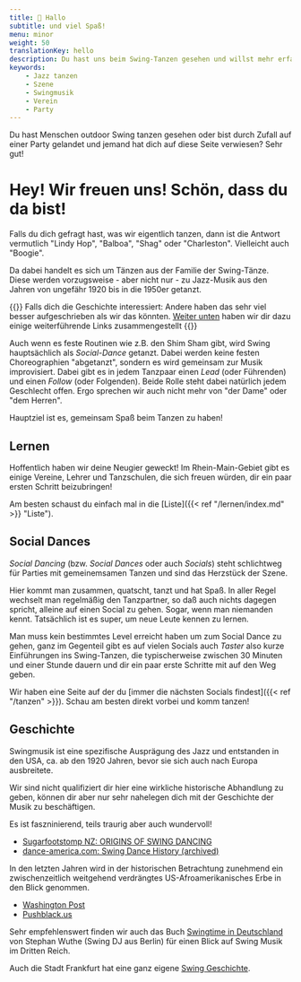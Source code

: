 ```yaml
---
title: 👋 Hallo
subtitle: und viel Spaß!
menu: minor
weight: 50
translationKey: hello
description: Du hast uns beim Swing-Tanzen gesehen und willst mehr erfahren?
keywords:
    - Jazz tanzen
    - Szene
    - Swingmusik
    - Verein
    - Party
---
```


Du hast Menschen outdoor Swing tanzen gesehen oder bist durch Zufall auf einer Party gelandet und jemand hat dich auf diese Seite verwiesen? Sehr gut!

# Hey! Wir freuen uns! Schön, dass du da bist!

Falls du dich gefragt hast, was wir eigentlich tanzen, dann ist die Antwort vermutlich "Lindy Hop", "Balboa", "Shag" oder "Charleston". Vielleicht auch "Boogie".

Da dabei handelt es sich um Tänzen aus der Familie der Swing-Tänze. Diese werden vorzugsweise - aber nicht nur - zu Jazz-Musik aus den Jahren von ungefähr 1920 bis in die 1950er getanzt.

{{<info>}}
Falls dich die Geschichte interessiert: Andere haben das sehr viel besser aufgeschrieben als wir das könnten. [Weiter unten](#geschichte) haben wir dir dazu einige weiterführende Links zusammengestellt
{{</info>}}

Auch wenn es feste Routinen wie z.B. den Shim Sham gibt, wird Swing hauptsächlich als *Social-Dance* getanzt. Dabei werden keine festen Choreographien "abgetanzt", sondern es wird gemeinsam zur Musik improvisiert. Dabei gibt es in jedem Tanzpaar einen *Lead* (oder Führenden) und einen *Follow* (oder Folgenden). Beide Rolle steht dabei natürlich jedem Geschlecht offen. Ergo sprechen wir auch nicht mehr von "der Dame" oder "dem Herren".

Hauptziel ist es, gemeinsam Spaß beim Tanzen zu haben!

## Lernen

Hoffentlich haben wir deine Neugier geweckt! Im Rhein-Main-Gebiet gibt es einige Vereine, Lehrer und Tanzschulen, die sich freuen würden, dir ein paar ersten Schritt beizubringen!

Am besten schaust du einfach mal in die [Liste]({{< ref "/lernen/index.md" >}} "Liste").

## Social Dances

*Social Dancing* (bzw. *Social Dances* oder auch *Socials*) steht schlichtweg für Parties mit gemeinemsamen Tanzen und sind das Herzstück der Szene.

Hier kommt man zusammen, quatscht, tanzt und hat Spaß. In aller Regel wechselt man regelmäßig den Tanzpartner, so daß auch nichts dagegen spricht, alleine auf einen Social zu gehen. Sogar, wenn man niemanden kennt. Tatsächlich ist es super, um neue Leute kennen zu lernen.

Man muss kein bestimmtes Level erreicht haben um zum Social Dance zu gehen, ganz im Gegenteil gibt es auf vielen Socials auch *Taster* also kurze Einführungen ins Swing-Tanzen, die typischerweise zwischen 30 Minuten und einer Stunde dauern und dir ein paar erste Schritte mit auf den Weg geben.

Wir haben eine Seite auf der du [immer die nächsten Socials findest]({{< ref "/tanzen" >}}). Schau am besten direkt vorbei und komm tanzen!

## Geschichte

Swingmusik ist eine spezifische Ausprägung des Jazz und entstanden in den USA, ca. ab den 1920 Jahren, bevor sie sich auch nach Europa ausbreitete.

Wir sind nicht qualifiziert dir hier eine wirkliche historische Abhandlung zu geben, können dir aber nur sehr nahelegen dich mit der Geschichte der Musik zu beschäftigen.

Es ist faszninierend, teils traurig aber auch wundervoll!

- [Sugarfootstomp NZ:  ORIGINS OF SWING DANCING](https://www.sugarfootstomp.co.nz/origins-of-swing-dancing#:~:text=Swing%20Dancing%20originated%20in%20Harlem,the%20Jazz%20music%20swing%20beat.)
- [dance-america.com: Swing Dance History (archived)](https://web.archive.org/web/20231101021019/https://dance-america.com/swing-dance-history-83.html)

In den letzten Jahren wird in der historischen Betrachtung zunehmend ein zwischenzeitlich weitgehend verdrängtes US-Afroamerikanisches Erbe in den Blick genommen.

- [Washington Post](https://www.washingtonpost.com/lifestyle/style/african-american-dancers-promote-lindy-hop-and-its-cultural-significance/2012/08/26/d60b46b0-eecd-11e1-afd8-097e90f99d05_story.html)
- [Pushblack.us](https://www.pushblack.us/news/often-erased-black-roots-jazz-and-swing)

Sehr empfehlenswert finden wir auch das Buch [Swingtime in Deutschland](https://www.amazon.de/Swingtime-Deutschland-Stephan-Wuthe/dp/3887472713#:~:text=Dieses%20Buch%20wartet%20mit%20einer,Reihe%20von%20Zeitzeugen%20zu%20Wort.) von Stephan Wuthe (Swing DJ aus Berlin) für einen Blick auf Swing Musik im Dritten Reich.

Auch die Stadt Frankfurt hat eine ganz eigene [Swing Geschichte](https://www.faz.net/aktuell/rhein-main/kultur/wie-jazz-musiker-emil-mangelsdorff-gegen-die-nazi-diktatur-rebellierte-16233919.html).